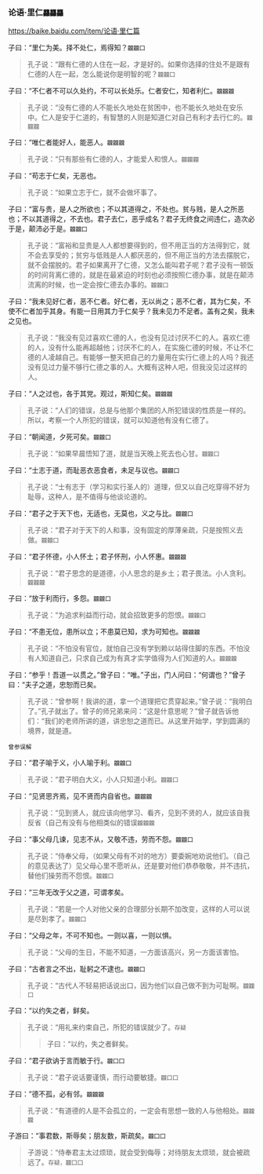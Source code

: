 ### 论语·里仁`龘龘龘`
https://baike.baidu.com/item/论语·里仁篇

子曰：“里仁为美。择不处仁，焉得知？`龖龖囗`
>孔子说：“跟有仁德的人住在一起，才是好的。如果你选择的住处不是跟有仁德的人在一起，怎么能说你是明智的呢？`龖龖囗`

子曰：“不仁者不可以久处约，不可以长处乐。仁者安仁，知者利仁。`龖龖龖`
>孔子说：“没有仁德的人不能长久地处在贫困中，也不能长久地处在安乐中。仁人是安于仁道的，有智慧的人则是知道仁对自己有利才去行仁的。`龖龖龖`

子曰：“唯仁者能好人，能恶人。`龖龖龖`
>孔子说：“只有那些有仁德的人，才能爱人和恨人。`龖龖龖`

子曰：“苟志于仁矣，无恶也。
>孔子说：“如果立志于仁，就不会做坏事了。

子曰：“富与贵，是人之所欲也；不以其道得之，不处也。贫与贱，是人之所恶也；不以其道得之，不去也。君子去仁，恶乎成名？君子无终食之间违仁，造次必于是，颠沛必于是。`龖龖囗`
>孔子说：“富裕和显贵是人人都想要得到的，但不用正当的方法得到它，就不会去享受的；贫穷与低贱是人人都厌恶的，但不用正当的方法去摆脱它，就不会摆脱的。君子如果离开了仁德，又怎么能叫君子呢？君子没有一顿饭的时间背离仁德的，就是在最紧迫的时刻也必须按照仁德办事，就是在颠沛流离的时候，也一定会按仁德去办事的。`龖龖囗`

子曰：“我未见好仁者，恶不仁者。好仁者，无以尚之；恶不仁者，其为仁矣，不使不仁者加乎其身。有能一日用其力于仁矣乎？我未见力不足者。盖有之矣，我未之见也。
>孔子说：“我没有见过喜欢仁德的人，也没有见过讨厌不仁的人。喜欢仁德的人，没有什么能再超越他；讨厌不仁的人，在实施仁德的时候，不让不仁德的人凌越自己。有能够一整天把自己的力量用在实行仁德上的人吗？我还没有见过力量不够行仁德之事的人。大概有这种人吧，但我没见过这样的人。

子曰：“人之过也，各于其党。观过，斯知仁矣。`龖龖龖`
>孔子说：“人们的错误，总是与他那个集团的人所犯错误的性质是一样的。所以，考察一个人所犯的错误，就可以知道他有没有仁德了。

子曰：“朝闻道，夕死可矣。`龖龖囗`
>孔子说：“如果早晨悟知了道，就是当天晚上死去也心甘。`龖龖囗`

子曰：“士志于道，而耻恶衣恶食者，未足与议也。`龖龖囗`
>孔子说：“士有志于（学习和实行圣人的）道理，但又以自己吃穿得不好为耻辱，这种人，是不值得与他谈论道的。

子曰：“君子之于天下也，无适也，无莫也，义之与比。`龖龖囗`
>孔子说：“君子对于天下的人和事，没有固定的厚薄亲疏，只是按照义去做。`龖龖囗`

子曰：“君子怀德，小人怀土；君子怀刑，小人怀惠。`龖龖龖`
>孔子说：“君子思念的是道德，小人思念的是乡土；君子畏法。小人贪利。`龖龖龖`

子曰：“放于利而行，多怨。`龖龖囗`
>孔子说：“为追求利益而行动，就会招致更多的怨恨。`龖龖囗`

子曰：“不患无位，患所以立；不患莫已知，求为可知也。`龖龖龖`
>孔子说：“不怕没有官位，就怕自己没有学到赖以站得住脚的东西。不怕没有人知道自己，只求自己成为有真才实学值得为人们知道的人。`龖龖龖`

子曰：“参乎！吾道一以贯之。”曾子曰：“唯。”子出，门人问曰：“何谓也？”曾子曰：“夫子之道，忠恕而已矣。
>孔子说：“曾参啊！我讲的道，拿一个道理把它贯穿起来。”曾子说：“我明白了。”孔子就出了。曾子的师兄弟来问：“这是什意思呢？”曾子就告诉他们：“我们的老师所讲的道，讲忠恕之道而已。从这里开始学，学到圆满的境界，就是道。

`曾参误解`

子曰：“君子喻于义，小人喻于利。`龖龖囗`
>孔子说：“君子明白大义，小人只知道小利。`龖龖囗`

子曰：“见贤思齐焉，见不贤而内自省也。`龖龖龖`
>孔子说：“见到贤人，就应该向他学习、看齐，见到不贤的人，就应该自我反省（自己有没有与他相类似的错误`龖龖龖`

子曰：“事父母几谏，见志不从，又敬不违，劳而不怨。`龖龖囗`
>孔子说：“侍奉父母，（如果父母有不对的地方）要委婉地劝说他们。（自己的意见表达了）见父母心里不愿听从，还是要对他们恭恭敬敬，并不违抗，替他们操劳而不怨恨。`龖龖囗`

子曰：“三年无改于父之道，可谓孝矣。
>孔子说：“若是一个人对他父亲的合理部分长期不加改变，这样的人可以说是尽到孝了。`龖龖囗`

子曰：“父母之年，不可不知也。一则以喜，一则以惧。
>孔子说：“父母的生日，不能不知道，一方面该高兴，另一方面该害怕。

子曰：“古者言之不出，耻躬之不逮也。`龖龖囗`
>孔子说：“古代人不轻易把话说出口，因为他们以自己做不到为可耻啊。`龖龖囗`

子曰：“以约失之者，鲜矣。
>孔子说：“用礼来约束自己，所犯的错误就少了。`存疑`
>>子曰：“以约，失之者鲜矣。

子曰：“君子欲讷于言而敏于行。`龖囗囗`
>孔子说：“君子说话要谨慎，而行动要敏捷。`龖囗囗`

子曰：”德不孤，必有邻。`龖龖龖`
>孔子说：“有道德的人是不会孤立的，一定会有思想一致的人与他相处。`龖龖龖`

子游曰：“事君数，斯辱矣；朋友数，斯疏矣。`龖囗囗`
>子游说：“侍奉君主太过烦琐，就会受到侮辱；对待朋友太烦琐，就会被疏远了。`存疑，龖囗囗`
